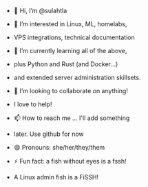 - 👋 Hi, I’m @sulahtla
- 👀 I’m interested in Linux, ML, homelabs,
- VPS integrations, technical documentation
- 🌱 I’m currently learning all of the above,
- plus Python and Rust (and Docker...)
- and extended server administration skillsets.
- 💞️ I’m looking to collaborate on anything!
- I love to help! 
- 📫 How to reach me ... I'll add something
- later. Use github for now
  
- 😄 Pronouns: she/her/they/them
- ⚡ Fun fact: a fish without eyes is a fssh!
- A Linux admin fish is a FiSSH!

<!---
sulahtla/sulahtla is a ✨ special ✨ repository because its `README.md` (this file) appears on your GitHub profile.
You can click the Preview link to take a look at your changes.
--->
